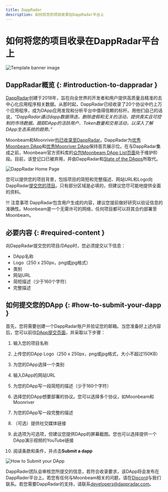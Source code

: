 ```yaml
---
title: DappRadar 
description: 如何将您的项目收录在DappRadar平台上
---
```


# 如何将您的项目收录在DappRadar平台上

![Template banner image](/images/learn/dapps-list/dapp-radar/dapp-radar-banner.png)

## DappRadar概览 {: #introduction-to-dappradar }

[DappRadar](https://dappradar.com/)创建于2018年，旨在向全世界的开发者和用户提供高质量且精准的去中心化应用程序相关数据。从那时起，DappRadar已经收录了20个协议中约上万个应用程序，成为DApp应用发现和分析平台中值得信赖的标杆。用他们自己的话说，*“DappRadar通过dapp数据筛选，删除虚假和无关的活动，提供真实且可控制的市场数据。跟踪DApp的活跃用户、Token数量和交易活动，以深入了解DApp生态系统的趋势。”*

Moonbeam和Moonriver[均已收录至DappRadar](https://dappradar.com/blog/dappradar-now-tracking-dapps-on-moonbeam-moonriver)。DappRadar为[优秀Moonbeam DApp](https://dappradar.com/rankings/protocol/moonbeam)和[优秀Moonriver DApp](https://dappradar.com/rankings/protocol/moonriver)保持首页展示位。在与DappRadar集成之前，Moonbeam官方资料库的[众包Moonbeam DApp List页面](https://github.com/PureStake/moonbeam-project-directory)处于维护阶段。目前，该登记口已被弃用，并由DappRadar和[State of the DApps](/learn/dapps-list/state-of-the-dapps/)所取代。

![DappRadar Home Page](/images/learn/dapps-list/dapp-radar/dapp-radar-1.png)

您可以提供您的项目背景，包括项目的简短和完整描述、网站URL和Logo向DappRadar[提交您的项目](https://dappradar.com/dashboard/submit-dapp)。只有部分区域是必填的，但建议您尽可能地提供全面的资料。

!!! 注意事项
    DappRadar包含用户生成的内容，建议您提前做好研究以验证信息的准确性。Moonbeam是一个无需许可的网络，任何项目都可以将其合约部署至Moonbeam。

## 必要内容 {: #required-content }

向DappRadar提交您的项目/DApp时，您必须提交以下信息：

 - DApp名称
 - Logo（250 x 250px，png或jpg格式）
 - 类别
 - 网站URL
 - 简短描述（少于160个字符）
 - 完整描述

## 如何提交您的DApp {: #how-to-submit-your-dapp }

首先，您将需要创建一个DappRadar账户并验证您的邮箱。当您准备好上述内容后，您可以前往[DApp提交页面](https://dappradar.com/dashboard/submit-dapp)，并采取以下步骤：

 1. 输入您的项目名称

 2. 上传您的DApp Logo（250 x 250px，png或jpg格式，大小不超过150KB）

 3. 为您的DApp选择一个类别

 4. 输入DApp的网站URL

 5. 为您的DApp写一段简短的描述（少于160个字符）

 6. 选择您的DApp想要部署的协议。您可以选择多个协议，如Moonbeam和Moonriver

 7. 为您的DApp写一段完整的描述

 8. （可选）提供社交媒体链接

 9. 此选项为可选项，但建议您提供DApp的屏幕截图。您也可以选择提供一个DApp演示视频的YouTube链接

  10. 阅读条款和条件，并点击**Submit a dapp**

![How to Submit your DApp](/images/learn/dapps-list/dapp-radar/dapp-radar-2.png)

DappRader团队会审核您所提交的信息，若符合收录要求，该DApp将会发布在DappRader平台上。若您有任何与Moonbeam相关的问题，请在[Discord](https://discord.gg/moonbeam)与我们联系。若您需要DappRadar的支持，请联系[developers@dappradar.com](mailto:developers@dappradar.com)。